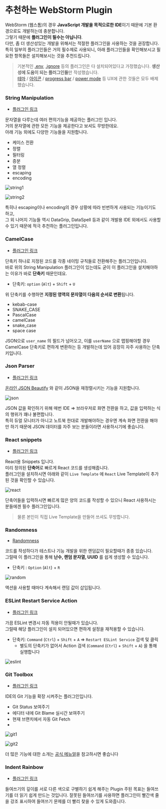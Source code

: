 # 추천하는 WebStorm Plugin

WebStorm (웹스톰)의 경우 **JavaScript 개발을 목적으로한 IDE**이기 때문에 기본 환경으로도 개발하는데 충분합니다.  
그렇기 때문에 **플러그인이 필수는 아닙니다**.  
다만, 좀 더 생산성있는 개발을 위해서는 적절한 플러그인을 사용하는 것을 권장합니다.  
특히 일부의 플러그인들은 거의 필수제로 사용되니, 아래 플러그인들을 확인해보시고 필요한 항목들은 설치해보시는 것을 추천드립니다.

> 기본적인 [.env](https://plugins.jetbrains.com/plugin/9525--env-files-support), [.ignore](https://plugins.jetbrains.com/plugin/7495--ignore) 등의 플러그인은 다 설치되어있다고 가정했습니다.
> **생산성에 도움이 되는 플러그인들**만 작성했습니다.  
> [테마](https://plugins.jetbrains.com/plugin/11938-one-dark-theme) / [아이콘](https://plugins.jetbrains.com/plugin/11058-extra-icons) / [progress bar](https://plugins.jetbrains.com/plugin/14708-mario-progress-bar) / [power mode](https://plugins.jetbrains.com/plugin/8251-power-mode-ii) 등 UX에 관한 것들은 모두 배제했습니다.  


### String Manipulation

* [플러그인 링크](https://plugins.jetbrains.com/plugin/2162-string-manipulation)

문자열을 다루는데 여러 편의기능을 제공하는 플러그인 입니다.  
거의 문자열에 관한 모든 기능을 제공한다고 보셔도 무방한데요.  
아래 기능 외에도 다양한 기능들을 지원합니다.

* 케이스 전환
* 정렬
* 필터링
* 증분
* 열 정렬
* escaping
* encoding

![string1](./images/string1.png)

![string2](./images/string2.png)

특히나 escaping이나 encoding의 경우 상황에 따라 빈번하게 사용되는 기능이기도 하고,  
그 외 나머지 기능들 역시 DataGrip, DataSpell 등과 같이 개발용 IDE 외에서도 사용할 수 있기 때문에 적극 추천하는 플러그인입니다.

### CamelCase

* [플러그인 링크](https://plugins.jetbrains.com/plugin/7160-camelcase)

단축키 하나로 지정된 코드를 각종 네이밍 규칙들로 전환해주는 플러그인입니다.  
바로 위의 String Manipulation 플러그인이 있는데도 굳이 이 플러그인을 설치해야하는 이유가 바로 **단축키** 때문인데요.  

* 단축키: `option` (`Alt`) + `Shift` + `U`

위 단축키를 수행하면 **지정된 영역의 문자열이 다음의 순서로 변환**됩니다.

* kebab-case
* SNAKE_CASE
* PascalCase
* camelCase
* snake_case
* space case

JSON으로 `user_name` 의 필드가 넘어오고, 이를 `userName` 으로 맵핑해야할 경우 CamelCase 단축키로 편하게 변환하는 등 개발하는데 있어 굉장히 자주 사용하는 단축키입니다.

### Json Parser

* [플러그인 링크](https://plugins.jetbrains.com/plugin/10650-json-parser)

[온라인 JSON Beautify](https://codebeautify.org/jsonviewer) 와 같이 JSON을 재정렬시키는 기능을 지원합니다.

![json](./images/json.png)

JSON 값을 확인하기 위해 매번 IDE => 브라우저로 화면 전환을 하고, 값을 입력하는 식의 행위가 꽤나 불편합니다.  
특히 듀얼 모니터가 아니고 노트북 한대로 개발해야하는 경우엔 계속 화면 전환을 해야만 하기 때문에 JSON 데이터를 자주 보는 분들이라면 사용하시기에 좋습니다.

### React snippets

* [플러그인 링크](https://plugins.jetbrains.com/plugin/10113-react-snippets)

React용 Snippets 입니다.  
미리 정의된 **단축어**로 빠르게 React 코드를 생성해줍니다.  
플러그인을 설치하시면 아래와 같이 `Live Template` 에 `React` Live Template이 추가된 것을 확인할 수 있습니다.

![react](./images/react.png)

단축어들을 입력하시면 빠르게 많은 양의 코드를 작성할 수 있으니 React 사용하시는 분들에겐 필수 플러그인입니다.

> 물론 본인이 직접 Live Template을 만들어 쓰셔도 무방합니다.

### Randomness

* [Randomness](https://plugins.jetbrains.com/plugin/9836-randomness)

코드를 작성하다가 테스트나 기능 개발을 위한 랜덤값이 필요할때가 종종 있습니다.  
그럴때 이 플러그인을 통해 **난수, 랜덤 문자열, UUID** 를 쉽게 생성할 수 있습니다.  

* 단축키 : `Option` (`Alt`) + `R`

![random](./images/random.gif)

액션을 사용할 때마다 계속해서 랜덤 값이 삽입됩니다.

### ESLint Restart Service Action

* [플러그인 링크](https://plugins.jetbrains.com/plugin/14119-eslint-restart-service-action)

가끔 ESLint 변경시 자동 적용이 안될때가 있습니다.  
그럴때 해당 플러그인이 설치 되어있으면 편하게 설정을 재적용할 수 있습니다.

* 단축키: `Command` (`Ctrl`) + `Shift` + `A` => `Restart ESLint Service` 검색 및 클릭
  * 별도의 단축키가 없어서 Action 검색 (`Command` (`Ctrl`) + `Shift` + `A`) 을 통해 실행합니다

![eslint](./images/eslint.png)

### Git Toolbox

* [플러그인 링크](https://plugins.jetbrains.com/plugin/7499-gittoolbox)

IDE의 Git 기능을 확장 시켜주는 플러그인입니다.  

* Git Status 보여주기
* 에디터 내에 Git Blame 실시간 보여주기
* 현재 브랜치에서 자동 Git Fetch
*
![git1](./images/git1.png)

![git2](./images/git2.png)

더 많은 기능에 대한 소개는 [공식 메뉴얼](https://github.com/zielu/GitToolBox/wiki/Manual)을 참고하시면 좋습니다

### Indent Rainbow

* [플러그인 링크](https://plugins.jetbrains.com/plugin/13308-indent-rainbow)

들여쓰기의 깊이를 서로 다른 색으로 구별하기 쉽게 해주는 Plugin
주된 목표는 들여쓰기를 더 읽기 쉽게 만드는 것입니다. 잘못된 들여쓰기를 사용하면 플러그인이 빨간색 줄을 강조 표시하여 들여쓰기 문제를 더 빨리 찾을 수 있게 도와줍니다.
